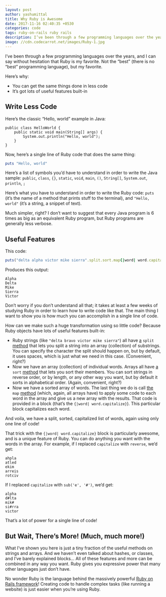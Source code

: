 ```yaml
---
layout: post
author: yashumittal
title: Why Ruby is Awesome
date: 2017-11-16 02:40:35 +0530
categories: code
tags: ruby-on-rails ruby rails
description: I’ve been through a few programming languages over the years, and I can say without hesitation that Ruby is my favorite.
image: //cdn.codecarrot.net/images/Ruby-1.jpg
---
```


I’ve been through a few programming languages over the years, and I can say without hesitation that Ruby is my favorite. Not the “best” (there is no “best” programming language), but my favorite.

Here’s why:

* You can get the same things done in less code
* It’s got lots of useful features built-in

## Write Less Code

Here’s the classic “Hello, world” example in Java:

```
public class HelloWorld {
    public static void main(String[] args) {
        System.out.println("Hello, world");
    }
}
```

Now, here’s a single line of Ruby code that does the same thing:

```rb
puts "Hello, world"
```

Here’s a list of symbols you’d have to understand in order to write the Java sample: `public`, `class`, `{}`, `static`, `void`, `main`, `()`, `String[]`, `System.out`, `println`, `;`

Here’s what you have to understand in order to write the Ruby code: `puts` (it’s the name of a method that prints stuff to the terminal), and `"Hello, world"` (it’s a string, a snippet of text).

Much simpler, right? I don’t want to suggest that every Java program is 6 times as big as an equivalent Ruby program, but Ruby programs are generally less verbose.

## Useful Features

This code:

```rb
puts("delta alpha victor mike sierra".split.sort.map{|word| word.capitalize})
```

Produces this output:

```
Alpha
Delta
Mike
Sierra
Victor
```

Don’t worry if you don’t understand all that; it takes at least a few weeks of studying Ruby in order to learn how to write code like that. The main thing I want to show you is how much you can accomplish in a single line of code.

How can we make such a huge transformation using so little code? Because Ruby objects have lots of useful features built-in:

* Ruby strings (like `"delta bravo victor mike sierra"`) all have [a](//ruby-doc.org/core-2.4.0/String.html#method-i-split) `split` [method](//ruby-doc.org/core-2.4.0/String.html#method-i-split) that lets you split a string into an array (collection) of substrings. You can specify the character the split should happen on, but by default, it uses spaces, which is just what we need in this case. (Convenient, right?)
* Now we have an array (collection) of individual words. Arrays all have [a](//ruby-doc.org/core-2.4.0/Array.html#method-i-sort) `sort` [method](//ruby-doc.org/core-2.4.0/Array.html#method-i-sort) that lets you sort their members. You can sort strings in reverse order, or by length, or any other way you want, but by default it sorts in alphabetical order. (Again, convenient, right?)
* Now we have a sorted array of words. The last thing we do is call [the](//ruby-doc.org/core-2.4.0/Array.html#method-i-map) `map` [method](//ruby-doc.org/core-2.4.0/Array.html#method-i-map) (which, again, all arrays have) to apply some code to each word in the array and give us a new array with the results. That code is provided in a block (that’s the `{|word| word.capitalize}`). This particular block capitalizes each word.

And voila, we have a split, sorted, capitalized list of words, again using only one line of code!

That trick with the `{|word| word.capitalize}` block is particularly awesome, and is a unique feature of Ruby. You can do anything you want with the words in the array. For example, if I replaced `capitalize` with `reverse`, we’d get:

```
ahpla
atled
ekim
arreis
rotciv
```

If I replaced `capitalize` with `sub('e', '#')`, we’d get:

```
alpha
d#lta
mik#
si#rra
victor
```

That’s a lot of power for a single line of code!

## But Wait, There’s More! (Much, much more!)

What I’ve shown you here is just a tiny fraction of the useful methods on strings and arrays. And we haven’t even talked about hashes, or classes, and I’ve barely explained blocks… All of these features and more can be combined in any way you want. Ruby gives you expressive power that many other languages just don’t have.

No wonder Ruby is the language behind the massively powerful [Ruby on Rails framework](http://rubyonrails.org/)! Creating code to handle complex tasks (like running a website) is just easier when you’re using Ruby.
